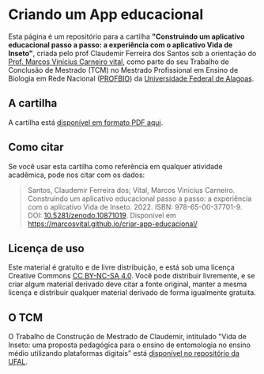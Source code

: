 # Criando um App educacional
Esta página é um repositório para a cartilha **"Construindo um aplicativo educacional passo a passo: a experiência com o aplicativo Vida de Inseto"**, criada pelo prof Claudemir Ferreira dos Santos sob a orientação do [Prof. Marcos Vinícius Carneiro vital](https://linktr.ee/marcosvital), como parte do seu Trabalho de Conclusão de Mestrado (TCM) no Mestrado Profissional em Ensino de Biologia em Rede Nacional ([PROFBIO](https://www.profbio.ufmg.br)) da [Universidade Federal de Alagoas](https://ufal.br).

## A cartilha
A cartilha está [disponível em formato PDF aqui](https://github.com/marcosvital/criar-app-educacional/blob/main/arquivos/Construindo%20um%20aplicativo%20educacional%20passo%20a%20passo%20-%20Vida%20de%20Inseto.pdf).

## Como citar
Se você usar esta cartilha como referência em qualquer atividade acadêmica, pode nos citar com os dados:
> Santos, Claudemir Ferreira dos; Vital, Marcos Vinícius Carneiro. Construindo um aplicativo educacional passo a passo: a experiência com o aplicativo Vida de Inseto. 2022. ISBN: 978-65-00-37701-9. DOI: [10.5281/zenodo.10871019](https://zenodo.org/records/10871019). Disponível em <https://marcosvital.github.io/criar-app-educacional/>

## Licença de uso
Este material é  gratuito e de livre distribuição, e está sob uma licença Creative Commons [CC BY-NC-SA 4.0](https://creativecommons.org/licenses/by-nc-sa/4.0/deed.pt-br). Você pode distribuir livremente, e  se criar algum material derivado deve citar a fonte original, manter a mesma licença e distribuir qualquer material derivado de forma igualmente gratuita.

## O TCM 
O Trabalho de Construção de Mestrado de Claudemir, intitulado "Vida de Inseto: uma proposta pedagógica para o ensino de entomologia no ensino médio utilizando plataformas digitais" está [disponível no repositório da UFAL](https://www.repositorio.ufal.br/jspui/handle/123456789/13330).

